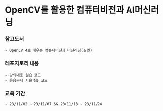 OpenCV를 활용한 컴퓨터비전과 AI머신러닝
==========
### 참고도서 
    - OpenCV 4로 배우는 컴퓨터비전과 머신러닝(길벗)

### 레포지토리 내용
    - 강의내용 실습 코드
    - 응용문제 자율학습 코드

### 교육 기간
    - 23/11/02 ~ 23/11/07 && 23/11/13 ~ 23/11/24
